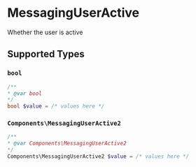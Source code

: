 # MessagingUserActive

Whether the user is active


## Supported Types

### `bool`

```php
/**
* @var bool
*/
bool $value = /* values here */
```

### `Components\MessagingUserActive2`

```php
/**
* @var Components\MessagingUserActive2
*/
Components\MessagingUserActive2 $value = /* values here */
```

